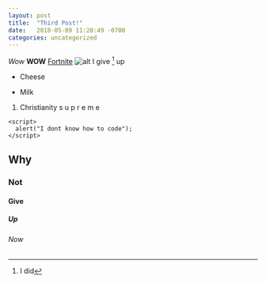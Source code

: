 ```yaml
---
layout: post
title:  "Third Post!"
date:   2018-05-09 11:28:49 -0700
categories: uncategorized
---
```


*Wow*
**WOW**
[Fortnite](https://epicgames.com)
![alt](https://media.giphy.com/media/Kerg053G7ZJUQ/giphy.gif)
I give [^1] up
[^1]: I did
* Cheese
- Milk
1. Christianity
  s u p r e m e
~~~~
<script>
  alert("I dont know how to code");
</script>
~~~~
## Why
### Not
#### Give
##### Up
###### Now

